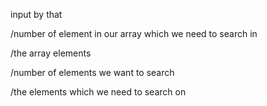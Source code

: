 input by that  

/number of element in our array which we need to search in


/the array elements

/number of elements we want to search


/the elements which we need to search on
